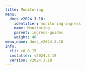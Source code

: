 ```yaml
---
title: Monitoring
menu:
  docs_v2024.3.18:
    identifier: monitoring-ingress
    name: Monitoring
    parent: ingress-guides
    weight: 40
menu_name: docs_v2024.3.18
info:
  cli: v0.0.15
  installer: v2024.3.18
  version: v2024.3.18
---
```


